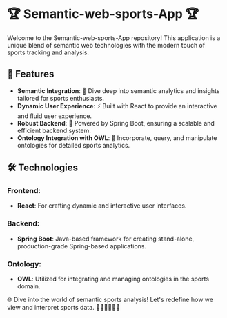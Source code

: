 # 🏆 Semantic-web-sports-App 🏆

Welcome to the Semantic-web-sports-App repository! This application is a unique blend of semantic web technologies with the modern touch of sports tracking and analysis.


## 🌟 Features

- **Semantic Integration**: 📖 Dive deep into semantic analytics and insights tailored for sports enthusiasts.
- **Dynamic User Experience**: ⚡ Built with React to provide an interactive and fluid user experience.
- **Robust Backend**: 🔧 Powered by Spring Boot, ensuring a scalable and efficient backend system.
- **Ontology Integration with OWL**: 🦉 Incorporate, query, and manipulate ontologies for detailed sports analytics.

## 🛠️ Technologies

### Frontend:
- **React**: For crafting dynamic and interactive user interfaces.

### Backend:
- **Spring Boot**: Java-based framework for creating stand-alone, production-grade Spring-based applications.

### Ontology:
- **OWL**: Utilized for integrating and managing ontologies in the sports domain.

🌐 Dive into the world of semantic sports analysis! Let's redefine how we view and interpret sports data. 🚴‍♂️🏋️‍♀️🤾‍♂️
